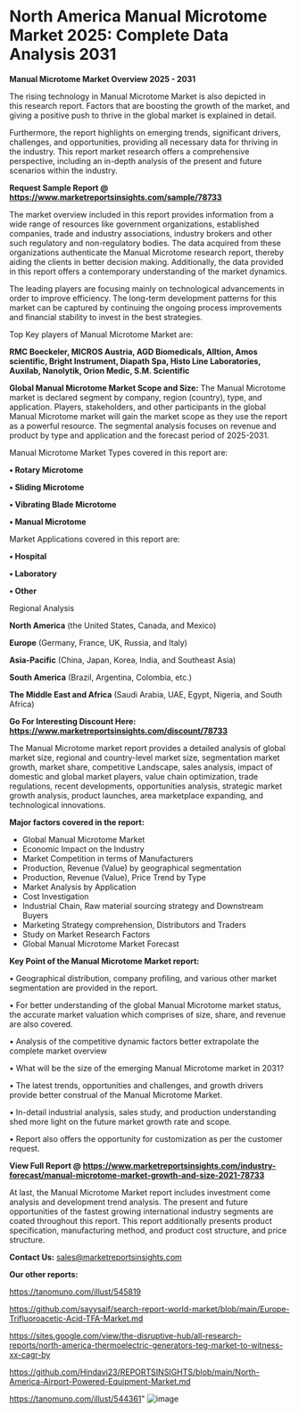 # North America Manual Microtome Market 2025: Complete Data Analysis 2031

<Strong> Manual Microtome Market Overview 2025 - 2031</strong>

The rising technology in Manual Microtome Market is also depicted in this research report. Factors that are boosting the growth of the market, and giving a positive push to thrive in the global market is explained in detail.

Furthermore, the report highlights on emerging trends, significant drivers, challenges, and opportunities, providing all necessary data for thriving in the industry. This report market research offers a comprehensive perspective, including an in-depth analysis of the present and future scenarios within the industry.

<strong>Request Sample Report @ <a href=https://www.marketreportsinsights.com/sample/78733>https://www.marketreportsinsights.com/sample/78733</a></strong>

The market overview included in this report provides information from a wide range of resources like government organizations, established companies, trade and industry associations, industry brokers and other such regulatory and non-regulatory bodies. The data acquired from these organizations authenticate the Manual Microtome research report, thereby aiding the clients in better decision making. Additionally, the data provided in this report offers a contemporary understanding of the market dynamics.

The leading players are focusing mainly on technological advancements in order to improve efficiency. The long-term development patterns for this market can be captured by continuing the ongoing process improvements and financial stability to invest in the best strategies.

Top Key players of Manual Microtome Market are:

<strong>RMC Boeckeler, MICROS Austria, AGD Biomedicals, Alltion, Amos scientific, Bright Instrument, Diapath Spa, Histo Line Laboratories, Auxilab, Nanolytik, Orion Medic, S.M. Scientific</strong>

<strong><b>Global Manual Microtome Market Scope and Size:</b></strong>
The Manual Microtome market is declared segment by company, region (country), type, and application. Players, stakeholders, and other participants in the global Manual Microtome market will gain the market scope as they use the report as a powerful resource. The segmental analysis focuses on revenue and product by type and application and the forecast period of 2025-2031.

Manual Microtome Market Types covered in this report are:

<strong>• Rotary Microtome

• Sliding Microtome

• Vibrating Blade Microtome

• Manual Microtome</strong>

Market Applications covered in this report are:

<strong>• Hospital

• Laboratory

• Other</strong> 

Regional Analysis

<strong>North America</strong> (the United States, Canada, and Mexico)

<strong>Europe</strong> (Germany, France, UK, Russia, and Italy)

<strong>Asia-Pacific</strong> (China, Japan, Korea, India, and Southeast Asia)

<strong>South America</strong> (Brazil, Argentina, Colombia, etc.)

<strong>The Middle East and Africa</strong> (Saudi Arabia, UAE, Egypt, Nigeria, and South Africa)

<strong>Go For Interesting Discount Here: <a href=https://www.marketreportsinsights.com/discount/78733>https://www.marketreportsinsights.com/discount/78733</a></strong>

The Manual Microtome market report provides a detailed analysis of global market size, regional and country-level market size, segmentation market growth, market share, competitive Landscape, sales analysis, impact of domestic and global market players, value chain optimization, trade regulations, recent developments, opportunities analysis, strategic market growth analysis, product launches, area marketplace expanding, and technological innovations.

<strong><b>Major factors covered in the report:</b></strong>
<ul>
  <li>Global Manual Microtome Market </li>
  <li>Economic Impact on the Industry</li>
  <li>Market Competition in terms of Manufacturers</li>
  <li>Production, Revenue (Value) by geographical segmentation</li>
  <li>Production, Revenue (Value), Price Trend by Type</li>
  <li>Market Analysis by Application</li>
  <li>Cost Investigation</li>
  <li>Industrial Chain, Raw material sourcing strategy and Downstream Buyers</li>
  <li>Marketing Strategy comprehension, Distributors and Traders</li>
  <li>Study on Market Research Factors</li>
  <li>Global Manual Microtome Market Forecast</li>
</ul>

<strong><b>Key Point of the Manual Microtome Market report:</b></strong>

• Geographical distribution, company profiling, and various other market segmentation are provided in the report.

• For better understanding of the global Manual Microtome market status, the accurate market valuation which comprises of size, share, and revenue are also covered.

• Analysis of the competitive dynamic factors better extrapolate the complete market overview

• What will be the size of the emerging Manual Microtome market in 2031?

• The latest trends, opportunities and challenges, and growth drivers provide better construal of the Manual Microtome Market.

• In-detail industrial analysis, sales study, and production understanding shed more light on the future market growth rate and scope.

• Report also offers the opportunity for customization as per the customer request.

<strong><b>View Full Report @ <a href=https://www.marketreportsinsights.com/industry-forecast/manual-microtome-market-growth-and-size-2021-78733>https://www.marketreportsinsights.com/industry-forecast/manual-microtome-market-growth-and-size-2021-78733</a></b></strong>


At last, the Manual Microtome Market report includes investment come analysis and development trend analysis. The present and future opportunities of the fastest growing international industry segments are coated throughout this report. This report additionally presents product specification, manufacturing method, and product cost structure, and price structure.

<strong>Contact Us:</strong>
sales@marketreportsinsights.com

<strong>Our other reports:</strong>

<a href=https://tanomuno.com/illust/545819>https://tanomuno.com/illust/545819</a>

<a href=https://github.com/sayysaif/search-report-world-market/blob/main/Europe-Trifluoroacetic-Acid-TFA-Market.md>https://github.com/sayysaif/search-report-world-market/blob/main/Europe-Trifluoroacetic-Acid-TFA-Market.md</a>

<a href=https://sites.google.com/view/the-disruptive-hub/all-research-reports/north-america-thermoelectric-generators-teg-market-to-witness-xx-cagr-by>https://sites.google.com/view/the-disruptive-hub/all-research-reports/north-america-thermoelectric-generators-teg-market-to-witness-xx-cagr-by</a>

<a href=https://github.com/Hindavi23/REPORTSINSIGHTS/blob/main/North-America-Airport-Powered-Equipment-Market.md>https://github.com/Hindavi23/REPORTSINSIGHTS/blob/main/North-America-Airport-Powered-Equipment-Market.md</a>

<a href=https://tanomuno.com/illust/544361>https://tanomuno.com/illust/544361</a>"
![image](https://github.com/user-attachments/assets/822c8dc5-8c52-43a6-bbfe-17493c6e518b)
